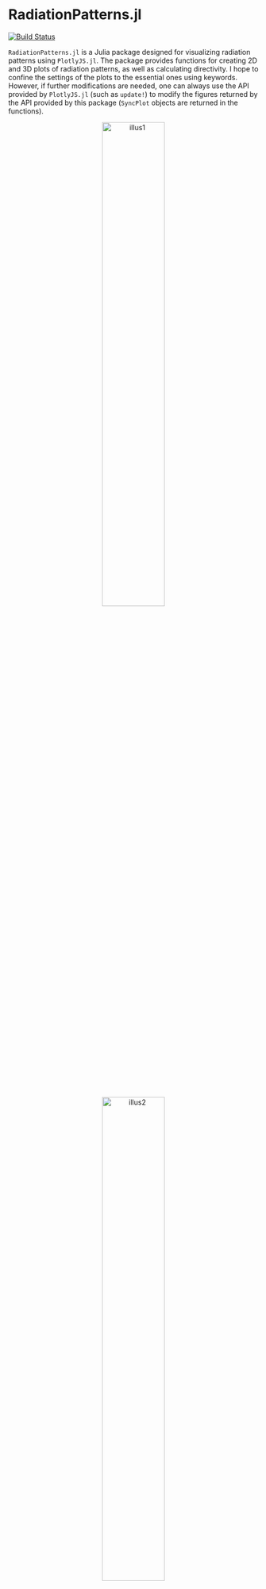 
# RadiationPatterns.jl

[![Build Status](https://github.com/akjake616/RadiationPatterns.jl/actions/workflows/CI.yml/badge.svg)](https://github.com/akjake616/RadiationPatterns.jl/actions/workflows/CI.yml)

`RadiationPatterns.jl` is a Julia package designed for visualizing radiation patterns using `PlotlyJS.jl`. The package provides functions for creating 2D and 3D plots of radiation patterns, as well as calculating directivity. I hope to confine the settings of the plots to the essential ones using keywords. However, if further modifications are needed, one can always use the API provided by `PlotlyJS.jl` (such as `update!`) to modify the figures returned by the API provided by this package (`SyncPlot` objects are returned in the functions). 

<p align="center">
  <img alt="illus1" src="./media/illus1.png" width="50%" height="auto" />
</p>
<p align="center">
  <img alt="illus2" src="./media/illus2.png" width="50%" height="auto" />
</p>

I use this package in my publications and would be delighted if you could cite it in your work. Thank you for your support!

## Data Structure

### `Pattern`

A `Pattern` object contains the radiation pattern data:

```julia
mutable struct Pattern{T1<:Number,T2<:Real}
    U::Union{Array{T1,2}, SubArray{T1,2}, LinearAlgebra.Transpose{T1}}
    x::Vector{T2}
    y::Vector{T2}
end
```

where `U` is a 2D meshgrid data representing the radiation pattern with `x` as the coordinate for the first dimension and `y` as the coordinate for the second dimension. The data structure is arranged as the following figure:

<p align="center">
  <img alt="illus3" src="./media/illus3.png" width="40%" height="auto" />
</p>

The following example creates a dipole radiation pattern:

```julia
tht = collect(-180:180)
phi = collect(0:180)

_, T = meshgrid(phi, tht) # uses MeshGrid.jl
U = sind.(T).^2
Pat = Pattern(U, tht, phi)
```

The convention for `x` associating with `theta` in degrees and `y` associating with `phi` in degrees is used throughout when creating patterns in spherical coordinates.  

## Functions

There are three primary plotting functions used by the pattern plotting function: `plot_rect`, `plot_polar` and `plot_holo`. They are not directly used for pattern plotting; however, these three functions can also be used as a simplified API to draw 2D plots in rectangular and polar coordinates, or heatmaps (if you find settings in PlotlyJS very cumbersome :laughing:). Funtions start with `ptn_` are used to plot `Pattern` object directly. In the following, keyword default value with `0` (or `[0, 0]` in ranges) means not specifying these keywords in the plotly plots. Noted that both of the functions `plot_rect`, `plot_polar` support plotting multiple traces in one plot.

### `plot_rect`

```julia
plot_rect(
    x, y;
    xlabel = "",
    ylabel = "",
    xrange = [0, 0],
    yrange = [0, 0],
    width = 0,
    height = 0,
    mode = "lines",
    color = "",
)
```

Plots a rectangular (Cartesian) plot.

#### Arguments

- `x`: x-coordinate data (can be vector of vectors, or be omitted)
- `y`: y-coordinate data (can be vector of vectors)
- `xlabel`: Label for the x-axis (default: `""`)
- `ylabel`: Label for the y-axis (default: `""`)
- `xrange`: Range for the x-axis (default: `[0, 0]`)
- `yrange`: Range for the y-axis (default: `[0, 0]`)
- `width`: Width of the plot (default: `0`)
- `height`: Height of the plot (default: `0`)
- `mode`: Plotting mode (default: `"lines"`, can be vector)
- `color`: Color of the plot lines (default: `""`, can be vector)
- `name`: Name of the plot lines (default: `""`, can be vector)

### `plot_polar`

```julia
plot_polar(
    theta, r;
    trange = [0, 0],
    rrange = [0, 0],
    width = 0,
    height = 0,
    mode = "lines",
    color = "",
)
```

Plots a polar plot.

#### Arguments

- `theta`: Angular coordinate data (can be vector of vectors, or be omitted)
- `r`: Radial coordinate data (can be vector of vectors)
- `trange`: Range for the angular axis (default: `[0, 0]`)
- `rrange`: Range for the radial axis (default: `[0, 0]`)
- `width`: Width of the plot (default: `0`)
- `height`: Height of the plot (default: `0`)
- `mode`: Plotting mode (default: `"lines"`, can be vector)
- `color`: Color of the plot lines (default: `""`, can be vector)
- `name`: Name of the plot lines (default: `""`, can be vector)

### `plot_holo`

```julia
plot_holo(
    x,
    y, 
    U;
    xlabel::String = "",
    ylabel::String = "",
    zrange::Vector{<:Real} = [0, 0],
    ref_size = 500,
    colorscale = "Jet",
)
```

Plots holographic data.

#### Arguments

- 'x': x-axis range (can be omitted)
- 'y': x-axis range (can be omitted)
- `U`: 2D hologram data
- `xlabel`: Label for the x-axis (default: `""`)
- `ylabel`: Label for the y-axis (default: `""`)
- `zrange`: Range for the z-axis (default: `[0, 0]`)
- `ref_size`: ref size of the plot in pixels (default: `500`)
- `colorscale`: Color scale for the heatmap (default: `"Jet"`)

___

The following functions create pattern plots from the `Pattern` object. Currently 2D patterns, 3D patterns, and holograms (can be used to plot a slice of field distributions) are supported. 

### `ptn_2d`

```julia
ptn_2d(
    Pat::Union{Pattern,Vector{<:Pattern}};
    ind::Union{Int,Vector{Int}} = 1,
    dims::Union{Int,Vector{Int}} = 1,
    type::String = "normal",
    xlabel::String = "",
    ylabel::String = "",
    xrange::Vector{<:Real} = [0, 0],
    yrange::Vector{<:Real} = [0, 0],
    trange::Vector{<:Real} = [0, 0],
    rrange::Vector{<:Real} = [0, 0],
    width::Real = 0,
    height::Real  = 0,
    mode::Union{String,Vector{String}} = "lines",
    color::Union{String,Vector{String}} = "",
    name::Union{String,Vector{String}}  = "",
)
```

Plots a 2D radiation pattern by setting the keywords `ind` and `dim`. For example, setting `dim=1` takes the slice of `U[:, ind]`, and setting `dim=2` takes the slice of `U[ind, :]`. Can be used for comparing two or more patterns also (see the example `ex_basics.jl` and `ex_horn.jl`). When comparing two or more pattern cuts, one can specify different `ind`, `dims`, `mode`, `color` and `name` by setting these keywords as vectors (if not set, default values are used).

#### Arguments

- `Pat`: A `Pattern` or a vector of `Pattern`s
- `ind`: Index to slice the pattern, either `1` or `2` (default: `1`)
- `dims`: Dimension to slice the pattern (default: `1`)
- `type`: Plot type, either `"normal"` or `"polar"` (default: `"normal"`)
- `xlabel`: Label for the x-axis (default: `""`)
- `ylabel`: Label for the y-axis (default: `""`)
- `xrange`: Range for the x-axis (default: `[0, 0]`)
- `yrange`: Range for the y-axis (default: `[0, 0]`)
- `trange`: Range for the angular axis (default: `[0, 0]`)
- `rrange`: Range for the radial axis (default: `[0, 0]`)
- `width`: Width of the plot (default: `0`)
- `height`: Height of the plot (default: `0`)
- `mode`: Plotting mode (default: `"lines"`)
- `color`: Color of the plot lines (default: `""`)
- `name`: Name of the plot lines (default: `""`)

### `ptn_3d`

```julia
ptn_3d(Pat::Pattern; dB::Bool = false, thr::Real = -50)
```

Plots a 3D radiation pattern. In 3D cases, `Pat.x` should be `theta` values in degrees, and `Pat.y` should be `phi` values in degrees. If dB scale is used for the data, please set the keyword `dB` to `true`. A threadsold value `thr` (max difference from the maximum value of the pattern) is used in case that `-Inf` appears in the dB scale data.

#### Arguments

- `Pat`: A `Pattern`
- `dB`: Boolean to plot if the pattern is in decibels (default: `false`)
- `thr`: Threshold value for the plot if dB is true (default: `-50`)

### `ptn_holo`

```julia
ptn_holo(
    Pat::Pattern;
    xlabel::String = "",
    ylabel::String = "",
    zrange::Vector{<:Real} = [0, 0],
    ref_size = 500,
    colorscale = "Jet",
)
```

Plots a holographic (heatmap) radiation pattern. Currently I have issues in setting both the axis ratio and the range of the heatmap plot. In order to have an 1:1 aspect ratio, I have tried to fine tune the width and height of the plot. One can try to adjust the `ref_size` keyword to set the figure size. I hope that more improvements can be made in the future.

#### Arguments

- `Pat`: A `Pattern`
- `xlabel`: Label for the x-axis (default: `""`)
- `ylabel`: Label for the y-axis (default: `""`)
- `zrange`: Range for the z-axis (default: `[0, 0]`)
- `ref_size`: ref size of the plot in pixels (default: `500`)
- `colorscale`: Color scale for the heatmap (default: `"Jet"`)

___

The following are functionalities to calculate directivity of a pattern. `Trapz.jl` is used for integration. Noted that `Pat.x` represents the `theta` axis and `Ptn.y` represents the `phi` axis. 

### `direc_ptn`

```julia
direc_ptn(Pat::Pattern)
```

Calculate the directivity pattern of a radiation pattern. `Pat.x` should be `theta` values in degrees, and `Pat.y` should be `phi` values in degrees.  

#### Arguments

- `Pat`: A `Pattern`

#### Returns

A `Pattern` representing the directivity.

### `direc`

```julia
direc(Pat::Pattern)
```

Calculates the directivity of a radiation pattern. `Pat.x` should be `theta` values in degrees, and `Pat.y` should be `phi` values in degrees.  

#### Arguments

- `Pat`: A `Pattern`

#### Returns

The directivity value.


## Examples

Please refer to the example folder for more illustrations.